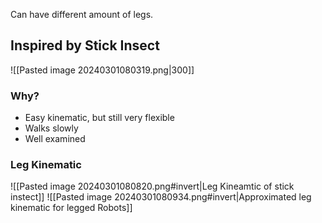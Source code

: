 Can have different amount of legs.
## Inspired by Stick Insect
![[Pasted image 20240301080319.png|300]]
### Why?
- Easy kinematic, but still very flexible
- Walks slowly
- Well examined
### Leg Kinematic
![[Pasted image 20240301080820.png#invert|Leg Kineamtic of stick instect]]
![[Pasted image 20240301080934.png#invert|Approximated leg kinematic for legged Robots]]

